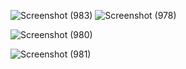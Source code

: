
![Screenshot (983)](https://user-images.githubusercontent.com/53556890/131222694-2cc7cd3f-55eb-4ea1-8c69-cb7b09c2419f.png)
![Screenshot (978)](https://user-images.githubusercontent.com/53556890/131222788-606a4256-ac6a-4794-a4ba-568ee90bf837.png)

![Screenshot (980)](https://user-images.githubusercontent.com/53556890/131222823-232f99af-81be-4e79-90eb-ded0fdaf71d9.png)


![Screenshot (981)](https://user-images.githubusercontent.com/53556890/131222878-b47f6658-6b25-4791-883d-70e642d40cd5.png)
